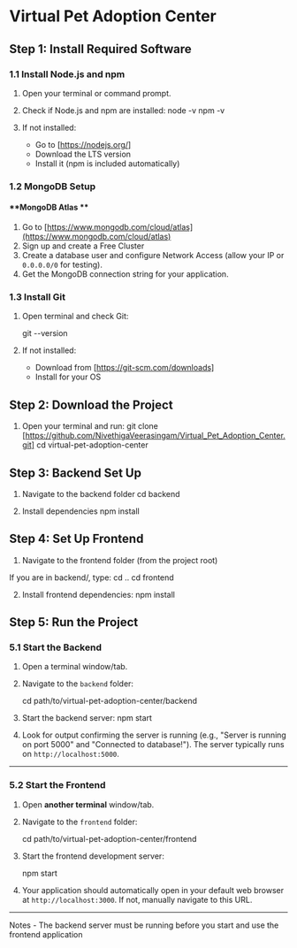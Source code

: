 #  Virtual Pet Adoption Center 

##  Step 1: Install Required Software

### 1.1 Install Node.js and npm

1.  Open your terminal or command prompt.
2.  Check if Node.js and npm are installed:
    node -v
    npm -v
    
3.  If not installed:
    *   Go to [https://nodejs.org/]
    *   Download the LTS version
    *   Install it (npm is included automatically)


### 1.2 MongoDB Setup

####  **MongoDB Atlas **

1.  Go to [https://www.mongodb.com/cloud/atlas](https://www.mongodb.com/cloud/atlas)
2.  Sign up and create a Free Cluster
3.  Create a database user and configure Network Access (allow your IP or `0.0.0.0/0` for testing).
4.  Get the MongoDB connection string for your application.


###  1.3 Install Git

1.  Open terminal and check Git:
    
    git --version
   
2.  If not installed:
    *   Download from [https://git-scm.com/downloads]
    *   Install for your OS


## Step 2: Download the Project

1.  Open your terminal and run:
    git clone [https://github.com/NivethigaVeerasingam/Virtual_Pet_Adoption_Center.git]
    cd virtual-pet-adoption-center
   

## Step 3: Backend Set Up

1.  Navigate to the backend folder
    cd backend
    
2.  Install dependencies
    npm install
    

##  Step 4: Set Up Frontend

1.  Navigate to the frontend folder (from the project root)
   
   If you are in backend/, type: cd ..
    cd frontend
   
2.  Install frontend dependencies:
    npm install
    

##  Step 5: Run the Project

###  5.1 Start the Backend

1.  Open a terminal window/tab.
2.  Navigate to the `backend` folder:
    
    cd path/to/virtual-pet-adoption-center/backend
   
3.  Start the backend server:
        npm start
   
4.  Look for output confirming the server is running (e.g., "Server is running on port 5000" and "Connected to database!"). The server typically runs on `http://localhost:5000`.

---

###  5.2 Start the Frontend

1.  Open **another terminal** window/tab.
2.  Navigate to the `frontend` folder:
    
    cd path/to/virtual-pet-adoption-center/frontend
    
3.  Start the frontend development server:
    
    npm start
    
4.  Your application should automatically open in your default web browser at `http://localhost:3000`. If not, manually navigate to this URL.

---

Notes - The backend server must be running before you start and use the frontend application

